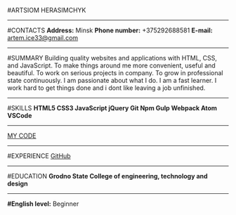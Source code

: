 #ARTSIOM HERASIMCHYK
***
#CONTACTS
**Address:** Minsk
**Phone number:** +375292688581
**E-mail:** artem.ice33@gmail.com
***
#SUMMARY
Building quality websites and applications with HTML, CSS, and JavaScript.
To make things around me more convenient, useful and beautiful. 
To work on serious projects in company. 
To grow in professional state continuously.
I am passionate about what I do. I am a fast learner. I work hard to get things done and i dont like leaving a job unfinished.
***
#SKILLS
**HTML5  CSS3  JavaScript  jQuery  Git  Npm  Gulp  Webpack  Atom  VSCode**
***
[MY CODE](https://github.com/Artemxp)
***
#EXPERIENCE
[GitHub](https://github.com/Artemxp)
***
#EDUCATION
**Grodno State College of engineering, technology and design**
***
**#English level:** Beginner
